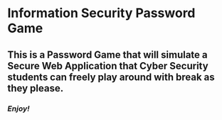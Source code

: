 # Information Security Password Game

## This is a Password Game that will simulate a Secure Web Application that Cyber Security students can freely play around with break as they please.

### *Enjoy!*
